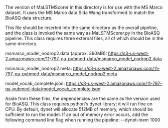The version of MaLSTMScorer in this directory is for use with the MS Marco dataset. It uses the MS Marco data Sida Wang transformed to match the BioASQ data structure.

This file should be inserted into the same directory as the overall pipeline, and the class is invoked the same way as MaLSTMScorer.py in the BioASQ pipeline. This class requires three external files, all of which should be in the same directory.

msmarco_model_nodrop2.data (approx. 390MB): https://s3-us-west-2.amazonaws.com/11-797-qa-pubmed-data/msmarco_model_nodrop2.data

msmarco_model_nodrop2.meta: https://s3-us-west-2.amazonaws.com/11-797-qa-pubmed-data/msmarco_model_nodrop2.meta

model_vocab_complete.json: https://s3-us-west-2.amazonaws.com/11-797-qa-pubmed-data/model_vocab_complete.json

Aside from these files, the dependencies are the same as the version used for BioASQ. This class requires python's dynet library; it will run fine on CPU. By default, dynet will allocate 512MB of memory, which should be sufficient to run the model. If an out of memory error occurs, add the following command line flag when running the pipeline: --dynet-mem 1000
